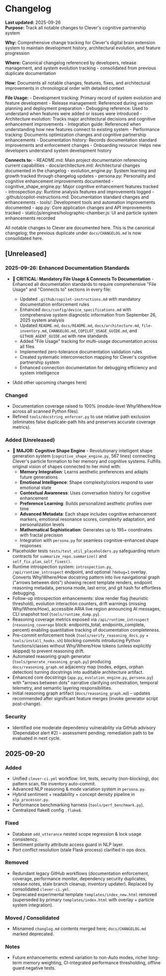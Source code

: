 # Changelog

**Last updated:** 2025-09-26  
**Purpose:** Track all notable changes to Clever's cognitive partnership system

**Why:** Comprehensive change tracking for Clever's digital brain extension system to maintain development history, architectural evolution, and feature progression

**Where:** Canonical changelog referenced by developers, release management, and system evolution tracking - consolidated from previous duplicate documentation

**How:** Documents all notable changes, features, fixes, and architectural improvements in chronological order with detailed context

**File Usage:**
    - Development tracking: Primary record of system evolution and feature development
    - Release management: Referenced during version planning and deployment preparation
    - Debugging reference: Used to understand when features were added or issues were introduced
    - Architecture evolution: Tracks major architectural decisions and cognitive enhancement improvements
    - Integration guide: Referenced when understanding how new features connect to existing system
    - Performance tracking: Documents optimization changes and cognitive partnership enhancements
    - Documentation history: Records documentation standard improvements and enforcement changes
    - Onboarding resource: Helps new developers understand system development history

**Connects to:**
    - README.md: Main project documentation referencing current capabilities
    - docs/architecture.md: Architectural changes documented in the changelog
    - evolution_engine.py: System learning and growth tracked through changelog updates
    - persona.py: Personality and cognitive enhancement improvements documented
    - cognitive_shape_engine.py: Major cognitive enhancement features tracked
    - introspection.py: Runtime analysis features and improvements logged
    - .github/copilot-instructions.md: Documentation standard changes and enhancements
    - tools/: Development tools and automation improvements documented
    - app.py: Core application changes and API improvements tracked
    - static/js/engines/holographic-chamber.js: UI and particle system enhancements recorded

All notable changes to Clever are documented here. This is the canonical changelog; the previous duplicate under `docs/CHANGELOG.md` is now consolidated here.

## [Unreleased]

### 2025-09-26: Enhanced Documentation Standards 
- **🚨 CRITICAL: Mandatory File Usage & Connects To Documentation** - Enhanced all documentation standards to require comprehensive "File Usage" and "Connects to" sections in every file:
  - Updated `.github/copilot-instructions.md` with mandatory documentation enforcement rules
  - Enhanced `docs/config/device_specifications.md` with comprehensive system diagnostic information from September 26, 2025 system analysis
  - Updated `README.md`, `docs/README.md`, `docs/architecture.md`, `file-inventory.md`, `CHANGELOG.md`, `COPILOT_USAGE_GUIDE.md`, and `GITHUB_AGENT_GUIDE.md` with new standards
  - Added "File Usage" tracking for multi-usage documentation across all files
  - Implemented zero-tolerance documentation validation rules
  - Created systematic interconnection mapping for Clever's cognitive partnership system
  - Enhanced connection documentation for debugging efficiency and system intelligence

- (Add other upcoming changes here)

### Changed

- Documentation coverage raised to 100% (module-level Why/Where/How across all scanned Python files).
- Refined `tools/docstring_enforcer.py` to use relative path exclusion (eliminates false duplicate-path hits and preserves accurate coverage metrics).

### Added (Unreleased)

- **🧠 MAJOR: Cognitive Shape Engine** - Revolutionary intelligent shape generation system (`cognitive_shape_engine.py`, 567 lines) connecting Clever's particle formation to her memory and cognitive systems. Fulfills original vision of shapes connected to her mind with:
  - **Memory Integration**: Learns aesthetic preferences and adapts future generations
  - **Emotional Intelligence**: Shape complexity/colors respond to user emotional state  
  - **Contextual Awareness**: Uses conversation history for cognitive enhancement
  - **Preference Learning**: Builds personalized aesthetic profiles over time
  - **Advanced Metadata**: Each shape includes cognitive enhancement markers, emotional resonance scores, complexity adaptation, and personalization levels
  - **Mathematical Sophistication**: Generates up to 195+ coordinates with fractal precision
  - Integration with `persona.py` for seamless cognitive-enhanced shape responses
- Placeholder tests `tests/test_util_placeholders.py` safeguarding return contracts for `summarize_repo.summarize()` and `self_fix.plan_self_fixes()`.
- Runtime introspection system: `introspection.py`, `/api/runtime_introspect` endpoint, and optional `?debug=1` overlay. Converts Why/Where/How docstring pattern into live navigational graph ("arrows between dots") showing recent template renders, endpoint reasoning metadata, persona mode, last error, and git hash for effortless debugging.
- Follow-up introspection enhancements: slow render flag (heuristic threshold), evolution interaction counters, drift warnings (missing Why/Where/How), accessible ARIA live region announcing AI messages, CLI snapshot tool (`tools/runtime_dump.py`).
- Reasoning coverage metrics exposed via `/api/runtime_introspect` (`reasoning_coverage` block: endpoints_total, endpoints_complete, percent) enabling quantitative tracking of documentation completeness.
- Pre-commit enforcement hook (`tools/verify_reasoning_docs.py` + `tools/install_hooks.sh`) blocking commits introducing Python functions/classes without Why/Where/How tokens (unless explicitly skipped) to prevent reasoning drift.
- Automated reasoning graph generator (`tools/generate_reasoning_graph.py`) producing `docs/reasoning_graph.md` adjacency map (nodes, edges, orphan detection) turning docstrings into auditable architecture artifact.
- Enhanced core docstrings (`app.py`, `evolution_engine.py`, `persona.py`) with "arrows between dots" narrative clarifying orchestration, temporal telemetry, and semantic layering responsibilities.
- Initial reasoning graph artifact (`docs/reasoning_graph.md`) – updates recommended after significant feature merges (invoke generator script post-change).

### Security

- Identified one moderate dependency vulnerability via GitHub advisory (Dependabot alert #2) – assessment pending; remediation path to be evaluated in next cycle.

## 2025-09-20

### Added

- Unified `clever-ci.yml` workflow: lint, tests, security (non-blocking), doc pattern scan, file inventory auto-commit.
- Advanced NLP reasoning & mode variation system in `persona.py`.
- Hybrid sentiment + readability + concept density pipeline in `nlp_processor.py`.
- Performance benchmarking harness (`tools/perf_benchmark.py`).
- Centralized flake8 config `.flake8`.

### Fixed

- Database `add_utterance` nested scope regression & lock usage consistency.
- Sentiment polarity attribute access guard in NLP layer.
- Port conflict resolution (stale Flask process) clarified in ops docs.

### Removed

- Redundant legacy GitHub workflows (documentation enforcement, coverage, performance monitor, dependency security duplicates, release notes, stale branch cleanup, inventory updater). Replaced by consolidated `clever-ci.yml`.
- Deprecated experimental template `templates/index_new.html` removed (superseded by primary `templates/index.html` with overlay + particle system integration).

### Moved / Consolidated

- Misnamed `changlog.md` contents merged here; `docs/CHANGELOG.md` marked deprecated.

### Notes

- Future enhancements: extend variation to non-Auto modes, richer long-term memory weighting, CI-integrated performance thresholding, offline guard negative tests.
